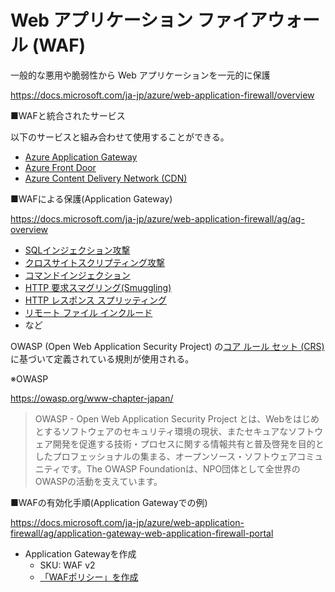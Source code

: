 # Web アプリケーション ファイアウォール (WAF)

一般的な悪用や脆弱性から Web アプリケーションを一元的に保護

https://docs.microsoft.com/ja-jp/azure/web-application-firewall/overview


■WAFと統合されたサービス

以下のサービスと組み合わせて使用することができる。
- [Azure Application Gateway](https://docs.microsoft.com/ja-jp/azure/web-application-firewall/ag/ag-overview)
- [Azure Front Door](https://docs.microsoft.com/ja-jp/azure/web-application-firewall/afds/afds-overview)
- [Azure Content Delivery Network (CDN)](https://docs.microsoft.com/ja-jp/azure/web-application-firewall/cdn/cdn-overview)

■WAFによる保護(Application Gateway)

https://docs.microsoft.com/ja-jp/azure/web-application-firewall/ag/ag-overview

- [SQLインジェクション攻撃](https://www.kagoya.jp/howto/network/sql-injection/)
- [クロスサイトスクリプティング攻撃](https://www.kagoya.jp/howto/network/xss/)
- [コマンドインジェクション](https://www.shadan-kun.com/blog/measure/2873/)
- [HTTP 要求スマグリング(Smuggling)](https://yamory.io/blog/about-http-request-smuggling/)
- [HTTP レスポンス スプリッティング](https://www.techmatrix.co.jp/product/jtest/security/httpresponsesplitting.html)
- [リモート ファイル インクルード](https://www.shadan-kun.com/blog/measure/2582/)
- など

OWASP (Open Web Application Security Project) の[コア ルール セット (CRS)](https://docs.microsoft.com/ja-jp/azure/web-application-firewall/ag/application-gateway-crs-rulegroups-rules?tabs=owasp31#core-rule-sets)に基づいて定義されている規則が使用される。

※OWASP

https://owasp.org/www-chapter-japan/

> OWASP - Open Web Application Security Project とは、Webをはじめとするソフトウェアのセキュリティ環境の現状、またセキュアなソフトウェア開発を促進する技術・プロセスに関する情報共有と普及啓発を目的としたプロフェッショナルの集まる、オープンソース・ソフトウェアコミュニティです。The OWASP Foundationは、NPO団体として全世界のOWASPの活動を支えています。


■WAFの有効化手順(Application Gatewayでの例)

https://docs.microsoft.com/ja-jp/azure/web-application-firewall/ag/application-gateway-web-application-firewall-portal

- Application Gatewayを作成
  - SKU: WAF v2
  - [「WAFポリシー」を作成](https://docs.microsoft.com/ja-jp/azure/web-application-firewall/ag/application-gateway-web-application-firewall-portal#create-and-link-a-web-application-firewall-policy)